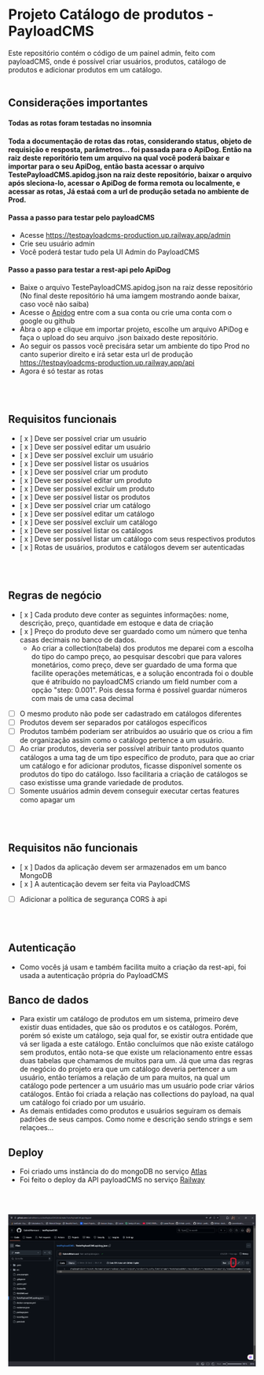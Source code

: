 # Projeto Catálogo de produtos - PayloadCMS

Este repositório contém o código de um painel admin, feito com payloadCMS, onde é possível criar usuários, produtos, catálogo de produtos e adicionar produtos em um catálogo. 
<br>
<br>

## Considerações importantes
#### Todas as rotas foram testadas no insomnia
#### Toda a documentação de rotas das rotas, considerando status, objeto de requisição e resposta, parâmetros... foi passada para o ApiDog. Então na raiz deste reporitório tem um arquivo na qual você poderá baixar e importar para o seu ApiDog, então basta acessar o arquivo TestePayloadCMS.apidog.json na raiz deste repositório, baixar o arquivo após sleciona-lo, acessar o ApiDog de forma remota ou localmente, e acessar as rotas, Já estaá com a url de produção setada no ambiente de Prod. 
#### Passa a passo para testar pelo payloadCMS
 - Acesse https://testpayloadcms-production.up.railway.app/admin
 - Crie seu usuário admin
 - Você poderá testar tudo pela UI Admin do PayloadCMS

#### Passo a passo para testar a rest-api pelo ApiDog
- Baixe o arquivo TestePayloadCMS.apidog.json na raiz desse repositório (No final deste repositório há uma iamgem mostrando aonde baixar, caso você não saiba)
- Acesse o [Apidog](https://apidog.com/) entre com a sua conta ou crie uma conta com o google ou github
- Abra o app e clique em importar projeto, escolhe um arquivo APiDog e faça o upload do seu arquivo .json baixado deste repositório.
- Ao seguir os passos você precisára setar um ambiente do tipo Prod no canto superior direito e irá setar esta url de produção  https://testpayloadcms-production.up.railway.app/api
- Agora é só testar as rotas

<br>
<br>


## Requisitos funcionais

- [ x ] Deve ser possível criar um usuário
- [ x ] Deve ser possível editar um usuário
- [ x ] Deve ser possível excluir um usuário
- [ x ] Deve ser possível listar os usuários
- [ x ] Deve ser possível criar um produto
- [ x ] Deve ser possível editar um produto
- [ x ] Deve ser possível excluir um produto
- [ x ] Deve ser possível listar os produtos
- [ x ] Deve ser possível criar um catálogo
- [ x ] Deve ser possível editar um catálogo
- [ x ] Deve ser possível excluir um catálogo
- [ x ] Deve ser possível listar os catálogos
- [ x ] Deve ser possível listar um catálogo com seus respectivos produtos
- [ x ] Rotas de usuários, produtos e catálogos devem ser autenticadas
<br>
<br>
 
## Regras de negócio

- [ x ]  Cada produto deve conter as seguintes informações: nome, descrição, preço, quantidade em estoque e data de criação
- [ x ] Preço do produto deve ser guardado como um número que tenha casas decimais no banco de dados. 
  - Ao criar a collection(tabela) dos produtos me deparei com a escolha do tipo do campo preço, ao pesquisar descobri que para valores monetários, como preço, deve ser guardado de uma forma que facilite operações metemáticas, e a solução encontrada foi o double que é atribuído no payloadCMS criando um field number com a opção "step: 0.001". Pois dessa forma é possível guardar números com mais de uma casa decimal
- [ ] O mesmo produto não pode ser cadastrado em catálogos diferentes
- [ ] Produtos devem ser separados por catálogos específicos 
- [ ] Produtos também poderiam ser atribuídos ao usuário que os criou a fim de organização assim como o catálogo pertence a um usuário.
- [ ] Ao criar produtos, deveria ser possível atribuir tanto produtos quanto catálogos a uma tag de um tipo específico de produto, para que ao criar um catálogo e for adicionar produtos, ficasse disponível somente os produtos do tipo do catálogo. Isso facilitaria a criação de catálogos se caso existisse uma grande variedade de produtos. 
- [ ] Somente usuários admin devem conseguir executar certas features como apagar um

<br>
<br>

## Requisitos não funcionais

- [ x ] Dados da aplicação devem ser armazenados em um banco MongoDB
- [ x ] A autenticação devem ser feita via PayloadCMS
- [ ] Adicionar a política de segurança CORS à api 
<br>
<br>

## Autenticação
- Como vocês já usam e também facilita muito a criação da rest-api, foi usada a autenticação própria do PayloadCMS

## Banco de dados 

- Para existir um catálogo de produtos em um sistema, primeiro deve existir duas entidades, que são os produtos e os catálogos. Porém, porém só existe um catálogo, seja qual for, se existir outra entidade que vá ser ligada a este catálogo. Então concluímos que não existe catálogo sem produtos, então nota-se que existe um relacionamento entre essas duas tabelas que chamamos de muitos para um. Já que uma das regras de negócio do projeto era que um catálogo deveria pertencer a um usuário, então teríamos a relação de um para muitos, na qual um catálogo pode pertencer a um usuário mas um usuário pode criar vários catálogos. Então foi criada a relação nas collections do payload, na qual um catálogo foi criado por um usuário. 
- As demais entidades como produtos e usuários seguiram os demais padrões de seus campos. Como nome e descrição sendo strings e sem relaçoes...

## Deploy 
- Foi criado ums instância do do mongoDB no serviço [Atlas](https://www.mongodb.com/pt-br/cloud/atlas/register)
- Foi feito o deploy da API payloadCMS no serviço [Railway](https://railway.app)

<br>
<br>

![Captura de tela do projeto](print.png)
